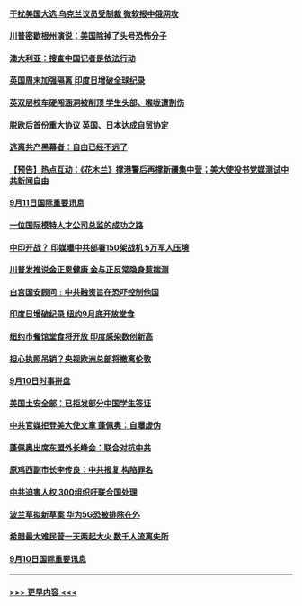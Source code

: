 #### [干扰美国大选 乌克兰议员受制裁 微软报中俄网攻](../pages/prog202/a102938525.md?t=09120351) 
#### [川普密歇根州演说：美国除掉了头号恐怖分子](../pages/prog202/a102938535.md?t=09120351) 
#### [澳大利亚：搜查中国记者是依法行动](../pages/prog202/a102938521.md?t=09120351) 
#### [英国周末加强隔离 印度日增破全球纪录](../pages/prog202/a102938514.md?t=09120351) 
#### [英双层校车硬闯涵洞被削顶 学生头部、喉咙遭割伤](../pages/prog202/a102938423.md?t=09120351) 
#### [脱欧后首份重大协议 英国、日本达成自贸协定](../pages/prog202/a102938506.md?t=09120351) 
#### [逃离共产黑幕者：自由已经不远了](../pages/prog202/a102938474.md?t=09120351) 
#### [【预告】热点互动：《花木兰》撑港警后再撑新疆集中营；美大使投书党媒测试中共新闻自由](../pages/prog202/a102938476.md?t=09120351) 
#### [9月11日国际重要讯息](../pages/prog202/a102938316.md?t=09120351) 
#### [一位国际模特人才公司总监的成功之路](../pages/prog202/a102938254.md?t=09120351) 
#### [中印开战？ 印媒曝中共部署150架战机 5万军人压境](../pages/prog202/a102938020.md?t=09120351) 
#### [川普发推说金正恩健康 金与正反常隐身惹揣测](../pages/prog202/a102937910.md?t=09120351) 
#### [白宫国安顾问﹕中共融资旨在恐吓控制他国](../pages/prog202/a102937915.md?t=09120351) 
#### [印度日增破纪录  纽约9月底开放堂食](../pages/prog202/a102937777.md?t=09120351) 
#### [纽约市餐馆堂食将开放 印度感染数创新高](../pages/prog202/a102937873.md?t=09120351) 
#### [担心执照吊销？央视欧洲总部将撤离伦敦](../pages/prog202/a102937877.md?t=09120351) 
#### [9月10日时事拼盘](../pages/prog202/a102937857.md?t=09120351) 
#### [美国土安全部：已拒发部分中国学生签证](../pages/prog202/a102937782.md?t=09120351) 
#### [中共官媒拒登美大使文章 蓬佩奥：自曝虚伪](../pages/prog202/a102937791.md?t=09120351) 
#### [蓬佩奥出席东盟外长峰会：联合对抗中共](../pages/prog202/a102937773.md?t=09120351) 
#### [原鸡西副市长李传良：中共报复 构陷罪名](../pages/prog202/a102937770.md?t=09120351) 
#### [中共迫害人权 300组织吁联合国处理](../pages/prog202/a102937767.md?t=09120351) 
#### [波兰草拟新草案 华为5G恐被排除在外](../pages/prog202/a102937743.md?t=09120351) 
#### [希腊最大难民营一天两起大火 数千人流离失所](../pages/prog202/a102937567.md?t=09120351) 
#### [9月10日国际重要讯息](../pages/prog202/a102937512.md?t=09120351) 

----
#### [ >>> 更早内容 <<< ](../indexes/prog202-earlier.md)
